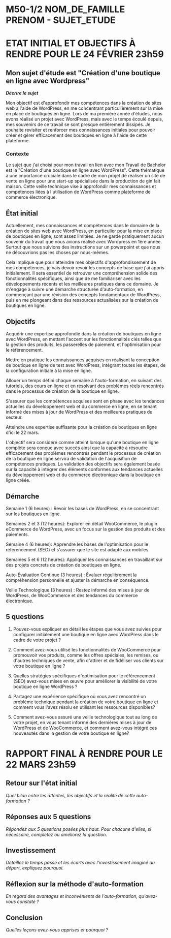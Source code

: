 # M50-1/2 NOM_DE_FAMILLE PRENOM - SUJET_ETUDE

# ETAT INITIAL ET OBJECTIFS À RENDRE POUR LE 24 FÉVRIER 23h59


## Mon sujet d'étude est "Création  d'une boutique en ligne avec Wordpress"



**_Décrire le sujet_**

Mon objectif est d'approfondir mes compétences dans la création de sites web à l'aide de WordPress, en me concentrant particulièrement sur la mise en place de boutiques en ligne. Lors de ma première année d'études, nous avons réalisé un projet avec WordPress, mais avec le temps écoulé depuis, mes souvenirs de ce travail se sont presque entièrement dissipés. Je souhaite revisiter et renforcer mes connaissances initiales pour pouvoir créer et gérer efficacement des boutiques en ligne à l'aide de cette plateforme.



### Contexte

Le sujet que j'ai choisi pour mon travail en lien avec mon Travail de Bachelor est la "Création d'une boutique en ligne avec WordPress". Cette thématique à une importance cruciale dans le cadre de mon projet de réaliser un site de vente en ligne pour une start-up spécialisée dans la production de gin fait maison. Cette veille technique vise à approfondir mes connaissances et compétences liées à l'utilisation de WordPress comme plateforme de commerce électronique.



## État initial

Actuellement, mes connaissances et compétences dans le domaine de la création de sites web avec WordPress, en particulier pour la mise en place de boutiques en ligne, sont assez limitées. Je ne garde pratiquement aucun souvenir du travail que nous avions réalisé avec Wordpress en 1ère année. Surtout que nous suivions des instructions sur un powerpoint et que nous ne découvrions pas les choses par nous-mêmes.

Cela implique que pour atteindre mes objectifs d'approfondissement de mes compétences, je vais devoir revoir les concepts de base que j'ai appris initialement. Il sera essentiel de retrouver une compréhension solide des fonctionnalités spécifiques, ainsi que de me familiariser avec les développements récents et les meilleures pratiques dans ce domaine. Je m'engage à suivre une démarche structurée d'auto-formation, en commençant par une révision des concepts fondamentaux de WordPress, puis en me plongeant dans des ressources actualisées sur la création de boutiques en ligne.



## Objectifs

Acquérir une expertise approfondie dans la création de boutiques en ligne avec WordPress, en mettant l'accent sur les fonctionnalités clés telles que la gestion des produits, les passerelles de paiement, et l'optimisation pour le référencement.

Mettre en pratique les connaissances acquises en réalisant la conception de boutique en ligne de test avec WordPress, intégrant toutes les étapes, de la configuration initiale à la mise en ligne.

Allouer un temps défini chaque semaine à l'auto-formation, en suivant des tutoriels, des cours en ligne et en résolvant des problèmes réels rencontrés dans le processus de création de la boutique en ligne.

S'assurer que les compétences acquises sont en phase avec les tendances actuelles du développement web et du commerce en ligne, en se tenant informé des mises à jour de WordPress et des meilleures pratiques du secteur.

Atteindre une expertise suffisante pour la création de boutiques en ligne d'ici le 22 mars.


L'objectif sera considéré comme atteint lorsque qu'une boutique en ligne complète sera conçue avec succès ainsi que la capacité à résoudre efficacement des problèmes rencontrés pendant le processus de création de la boutique en ligne servira de validation de l'acquisition de compétences pratiques.
La validation des objectifs sera également basée sur la capacité à intégrer des éléments conformes aux tendances actuelles du développement web et du commerce électronique dans la boutique en ligne créée.



## Démarche

Semaine 1 (6 heures) :
Revoir les bases de WordPress, en se concentrant sur les boutiques en ligne.

Semaines 2 et 3 (12 heures):
Explorer en détail WooCommerce, le plugin eCommerce de WordPress, avec un focus sur la gestion des produits et des paiements.

Semaine 4 (6 heures):
Apprendre les bases de l'optimisation pour le référencement (SEO) et s'assurer que le site est adapté aux mobiles.

Semaines 5 et 6 (12 heures):
Appliquer les connaissances en travaillant sur des projets concrets de création de boutiques en ligne.


Auto-Évaluation Continue (3 heures) :
Évaluer régulièrement la compréhension personnelle et ajuster la démarche en conséquence.


Veille Technologique (3 heures) :
Restez informé des mises à jour de WordPress, de WooCommerce et des tendances du commerce électronique.



## 5 questions

1. Pouvez-vous expliquer en détail les étapes que vous avez suivies pour configurer initialement une boutique en ligne avec WordPress dans le cadre de votre projet ?

2. Comment avez-vous utilisé les fonctionnalités de WooCommerce pour promouvoir vos produits, comme les offres spéciales, les remises, ou d'autres techniques de vente, afin d'attirer et de fidéliser vos clients sur votre boutique en ligne ?

3. Quelles stratégies spécifiques d'optimisation pour le référencement (SEO) avez-vous mises en œuvre pour améliorer la visibilité de votre boutique en ligne WordPress ?

4. Partagez une expérience spécifique où vous avez rencontré un problème technique pendant la création de votre boutique en ligne et comment vous l'avez résolu en utilisant les ressources disponibles?

5. Comment avez-vous assuré une veille technologique tout au long de votre projet, en vous tenant informé des dernières mises à jour de WordPress et de WooCommerce, et comment avez-vous intégré ces nouveautés dans la gestion de votre boutique en ligne?




# RAPPORT FINAL À RENDRE POUR LE 22 MARS 23h59

## Retour sur l'état initial

_Quel bilan entre les attentes, les objectifs et la réalité de cette auto-formation ?_

## Réponses aux 5 questions

_Répondez aux 5 questions posées plus haut. Pour chacune d'elles, si nécessaire, complétez ou améliorez la question._

## Investissement

_Détaillez le temps passé et les écarts avec l'investissement imaginé au départ, expliquez pourquoi._

## Réflexion sur la méthode d'auto-formation

_En regard des avantages et inconvénients de l'auto-formation, qu'avez-vous constaté ?_

## Conclusion

_Quelles leçons avez-vous apprises et pourquoi ?_
